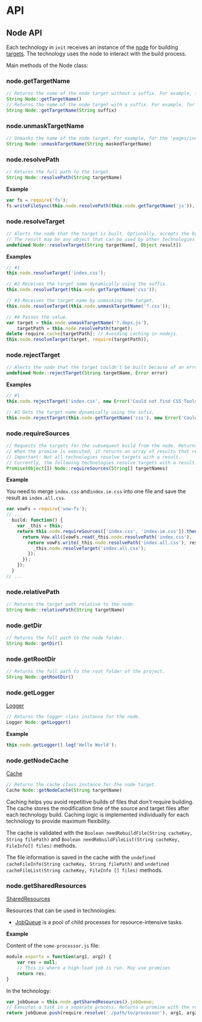 # API

## Node API

Each technology in `init` receives an instance of the [node](../terms/terms.en.md) for building [targets](../terms/terms.en.md).
The technology uses the node to interact with the build process.

Main methods of the Node class:

### node.getTargetName

```javascript
// Returns the name of the node target without a suffix. For example, for the 'pages/index' node, the result is 'index'.
String Node::getTargetName()
// Returns the name of the node target with a suffix. For example, for the 'pages/index' with the '.js' suffix, the result is 'index.js'.
String Node::getTargetName(String suffix)
```

### node.unmaskTargetName

```javascript
// Unmasks the name of the node target. For example, for the 'pages/index' node and maskedTargetName='?.css', the result is 'index.css'.
String Node::unmaskTargetName(String maskedTargetName)
```

### node.resolvePath

```javascript
// Returns the full path to the target.
String Node::resolvePath(String targetName)
```

**Example**

```javascript
var fs = require('fs');
fs.writeFileSync(this.node.resolvePath(this.node.getTargetName('js')), 'alert("Hello World!");', 'utf8');
```

### node.resolveTarget

```javascript
// Alerts the node that the target is built. Optionally, accepts the build result.
// The result may be any object that can be used by other technologies in further builds.
undefined Node::resolveTarget(String targetName[, Object result])
```

**Examples**

```javascript
// #1
this.node.resolveTarget('index.css');

// #2 Receives the target name dynamically using the suffix.
this.node.resolveTarget(this.node.getTargetName('css'));

// #3 Receives the target name by unmasking the target.
this.node.resolveTarget(this.node.unmaskTargetName('?.css'));

// #4 Passes the value.
var target = this.node.unmaskTargetName('?.deps.js'),
    targetPath = this.node.resolvePath(target);
delete require.cache[targetPath]; // Avoiding caching in nodejs.
this.node.resolveTarget(target, require(targetPath));
```

### node.rejectTarget

```javascript
// Alerts the node that the target couldn't be built because of an error.
undefined Node::rejectTarget(String targetName, Error error)
```

**Examples**

```javascript
// #1
this.node.rejectTarget('index.css', new Error('Could not find CSS Tools.'));

// #2 Gets the target name dynamically using the sufix.
this.node.rejectTarget(this.node.getTargetName('css'), new Error('Could not find CSS Tools.'));
```

### node.requireSources

```javascript
// Requests the targets for the subsequent build from the node. Returns a promise.
// When the promise is executed, it returns an array of results that resolved the needed targets.
// Important: Not all technologies resolve targets with a result.
// Currently, the following technologies resolve targets with a result: levels, deps*, files.
Promise(Object[]) Node::requireSources(String[] targetNames)
```

**Example**

You need to merge `index.css` and`index.ie.css` into one file and save the result as `index.all.css`.

```javascript
var vowFs = require('vow-fs');
// ...
  build: function() {
    var _this = this;
    return this.node.requireSources(['index.css', 'index.ie.css']).then(function() {
      return Vow.all([vowFs.read(_this.node.resolvePath('index.css'), 'utf8'), vowFs.read(_this.node.resolvePath('index.ie.css'), 'utf8')]).then(function(res) {
        return vowFs.write(_this.node.resolvePath('index.all.css'), res.join('\n'), 'utf8').then(function() {
          _this.node.resolveTarget('index.all.css');
        });
      });
    });
  }
// ...
```

### node.relativePath

```javascript
// Returns the target path relative to the node.
String Node::relativePath(String targetName)
```

### node.getDir

```javascript
// Returns the full path to the node folder.
String Node::getDir()
```

### node.getRootDir

```javascript
// Returns the full path to the root folder of the project.
String Node::getRootDir()
```

### node.getLogger

[Logger](/mdevils/enb/blob/master/lib/logger.js)

```javascript
// Returns the logger class instance for the node.
Logger Node::getLogger()
```

**Example**

```javascript
this.node.getLogger().log('Hello World');
```

### node.getNodeCache

[Cache](/mdevils/enb/blob/master/lib/cache/cache.js)

```javascript
// Returns the cache class instance for the node target.
Cache Node::getNodeCache(String targetName)
```

Caching helps you avoid repetitive builds of files that don't require building. The cache stores the modification time of the source and target files after each technology build. Caching logic is implemented individually for each technology to provide maximum flexibility.

The cache is validated with the `Boolean needRebuildFile(String cacheKey, String filePath)` and `Boolean needRebuildFileList(String cacheKey, FileInfo[] files)` methods.

The file information is saved in the cache with the `undefined cacheFileInfo(String cacheKey, String filePath)` and `undefined cacheFileList(String cacheKey, FileInfo [] files)` methods.

### node.getSharedResources

[SharedResources](../../lib/shared-resources/index.js)

Resources that can be used in technologies:

- [JobQueue](../../lib/shared-resources/job-queue/index.js) is a pool of child processes for resource-intensive tasks.

**Example**

Content of the `some-processor.js` file:

```js
module.exports = function(arg1, arg2) {
    var res = null;
    // This is where a high-load job is run. May use promises
    return res;
}
```

In the technology:

```js
var jobQueue = this.node.getSharedResources().jobQueue;
// Executes a task in a separate process. Returns a promise with the result
return jobQueue.push(require.resolve('./path/to/processor'), arg1, arg2);
```

